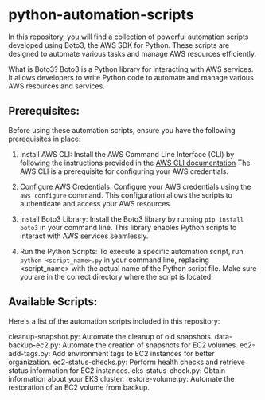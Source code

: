 # python-automation-scripts

In this repository, you will find a collection of powerful automation scripts developed using Boto3, the AWS SDK for Python. These scripts are designed to automate various tasks and manage AWS resources efficiently.

What is Boto3?
Boto3 is a Python library for interacting with AWS services. It allows developers to write Python code to automate and manage various AWS resources and services.

## Prerequisites:
Before using these automation scripts, ensure you have the following prerequisites in place:

1. Install AWS CLI: Install the AWS Command Line Interface (CLI) by following the instructions provided in the [AWS CLI documentation](https://docs.aws.amazon.com/cli/latest/userguide/getting-started-install.html) The AWS CLI is a prerequisite for configuring your AWS credentials.
  
2. Configure AWS Credentials: Configure your AWS credentials using the ```aws configure``` command. This configuration allows the scripts to authenticate and access your AWS resources.

3. Install Boto3 Library: Install the Boto3 library by running ```pip install boto3``` in your command line. This library enables Python scripts to interact with AWS services seamlessly.
 
5. Run the Python Scripts: To execute a specific automation script, run ```python <script_name>.py``` in your command line, replacing <script_name> with the actual name of the Python script file. Make sure you are in the correct directory where the script is located.


## Available Scripts:
Here's a list of the automation scripts included in this repository:

cleanup-snapshot.py: Automate the cleanup of old snapshots.
data-backup-ec2.py: Automate the creation of snapshots for EC2 volumes.
ec2-add-tags.py: Add environment tags to EC2 instances for better organization.
ec2-status-checks.py: Perform health checks and retrieve status information for EC2 instances.
eks-status-check.py: Obtain information about your EKS cluster.
restore-volume.py: Automate the restoration of an EC2 volume from backup.

